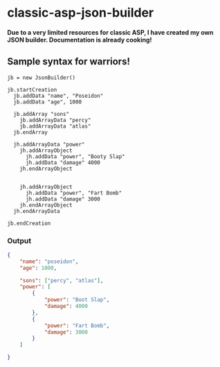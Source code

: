 # classic-asp-json-builder

<h4>Due to a very limited resources for classic ASP, I have created my own JSON builder. Documentation is already cooking!</h4>

## Sample syntax for warriors!

```vbscript
jb = new JsonBuilder()

jb.startCreation
  jb.addData "name", "Poseidon"
  jb.addData "age", 1000
  
  jb.addArray "sons"
    jb.addArrayData "percy"
    jb.addArrayData "atlas"
  jb.endArray
  
  jh.addArrayData "power"
    jh.addArrayObject
      jh.addData "power", "Booty Slap"
      jh.addData "damage" 4000
    jh.endArrayObject
    
    
    jh.addArrayObject
      jh.addData "power", "Fart Bomb"
      jh.addData "damage" 3000
    jh.endArrayObject
  jh.endArrayData
  
jb.endCreation
```

### Output

```json
{
	"name": "poseidon",
	"age": 1000,

	"sons": ["percy", "atlas"],
	"power": [
	  	{
			"power": "Boot Slap",
			"damage": 4000
		},
		{
			"power": "Fart Bomb",
			"damage": 3000
		}
	]

}
```

